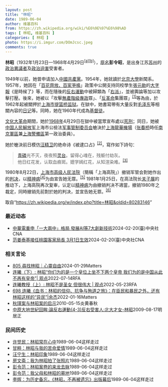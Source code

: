 ```yaml
---
layout: post
title: "林昭"
date: 1989-06-04
author: 维基百科
from: https://zh.wikipedia.org/wiki/%E6%9E%97%E6%98%AD
tags: [ 林昭, 维基百科 ]
categories: [ 林昭 ]
photo: https://i.imgur.com/DOmJcsc.jpeg
comments: true
---
```

<div class="mw-content-ltr mw-parser-output" lang="zh" dir="ltr">
<p><b>林昭</b>（1932年1月23日—1968年4月29日<sup id="cite_ref-1" class="reference"><a href="#cite_note-1">[a]</a></sup><sup id="cite_ref-2" class="reference"><a href="#cite_note-2">[b]</a></sup>），<a href="/wiki/%E6%9C%AC%E5%90%8D" title="本名">原名</a><b>彭令昭</b>，是出身江苏<a href="/wiki/%E8%8B%8F%E5%B7%9E%E5%B8%82" title="苏州市">苏州</a>的<a href="/wiki/%E6%8C%81%E4%B8%8D%E5%90%8C%E6%94%BF%E8%A7%81%E8%80%85" title="持不同政见者">政治異議者</a>及<a href="/wiki/%E6%94%BF%E6%B2%BB%E8%BF%AB%E5%AE%B3" title="政治迫害">政治迫害</a>受害者。
</p><p>1949年以前，她曾申请加入<a href="/wiki/%E4%B8%AD%E5%9B%BD%E5%85%B1%E4%BA%A7%E5%85%9A" title="中国共产党">中國共產黨</a>。1954年，她就讀於<a href="/wiki/%E5%8C%97%E4%BA%AC%E5%A4%A7%E5%AD%A6" title="北京大学">北京大學</a>新聞系。1957年，她因在「<a href="/wiki/%E7%99%BE%E8%8A%B1%E9%BD%90%E6%94%BE%E3%80%81%E7%99%BE%E5%AE%B6%E4%BA%89%E9%B8%A3" title="百花齐放、百家争鸣">百花齊放、百家爭鳴</a>」政策中公開支持同校學生<a href="/wiki/%E5%BC%A0%E5%85%83%E5%8B%8B_(%E6%9B%B2%E9%98%9C%E5%B8%88%E8%8C%83%E5%A4%A7%E5%AD%A6)" class="mw-redirect" title="张元勋 (曲阜师范大学)">張元勛</a>的<a href="/wiki/%E5%A4%A7%E5%AD%97%E5%A0%B1" class="mw-redirect" title="大字報">大字報</a>《是時候了》等，而在隨後的<a href="/wiki/%E5%8F%8D%E5%8F%B3%E9%81%8B%E5%8B%95" class="mw-redirect" title="反右運動">反右運動</a>中被歸類為「<a href="/wiki/%E5%8F%B3%E6%B4%BE" title="右派">右派</a>」，並被輿論等加以攻擊打壓。後來，她被以「攻擊<a href="/wiki/%E6%97%A0%E4%BA%A7%E9%98%B6%E7%BA%A7%E4%B8%93%E6%94%BF" title="无产阶级专政">無產階級專政</a>罪」、「<a href="/wiki/%E5%8F%8D%E9%9D%A9%E5%91%BD" title="反革命">反革命</a>集團罪」<sup id="cite_ref-3" class="reference"><a href="#cite_note-3">[1]</a></sup>等為由，於1962年起被關押於<a href="/wiki/%E4%B8%8A%E6%B5%B7%E5%B8%82%E6%8F%90%E7%AF%AE%E6%A1%A5%E7%9B%91%E7%8B%B1" title="上海市提篮桥监狱">上海市提篮桥监狱</a>。在獄中，她書寫帶有大量反對<a href="/wiki/%E6%AF%9B%E6%B3%BD%E4%B8%9C" title="毛泽东">毛泽东</a>等相關內容的<a href="/wiki/%E6%97%A5%E8%AE%B0" title="日记">日记</a>等。同時，她在1960年代成為<a href="/wiki/%E5%9F%BA%E7%9D%A3%E5%BE%92" title="基督徒">基督徒</a>。
</p><p><a href="/wiki/%E6%96%87%E5%8C%96%E5%A4%A7%E9%9D%A9%E5%91%BD" title="文化大革命">文化大革命</a>期間，她於<a href="/wiki/1968%E5%B9%B4%E4%B8%AD%E5%9B%BD%E5%A4%A7%E9%99%86" title="1968年中国大陆">1968年</a>4月29日在獄中被當眾宣布處以<a href="/wiki/%E6%AD%BB%E5%88%91" title="死刑">死刑</a>；同日，她被<a href="/wiki/%E4%B8%AD%E5%9B%BD%E4%BA%BA%E6%B0%91%E8%A7%A3%E6%94%BE%E5%86%9B" title="中国人民解放军">中国人民解放军</a>上海市公檢法<a href="/wiki/%E5%86%9B%E4%BA%8B%E7%AE%A1%E5%88%B6%E5%A7%94%E5%91%98%E4%BC%9A" title="军事管制委员会">军事管制委员会</a>槍決於<a href="/wiki/%E4%B8%8A%E6%B5%B7%E9%BE%99%E5%8D%8E%E6%9C%BA%E5%9C%BA" title="上海龙华机场">上海龍華機場</a>（<a href="/wiki/%E5%BC%A0%E6%98%A5%E6%A1%A5" title="张春桥">张春桥</a>時任<a href="/wiki/%E4%B8%AD%E5%9B%BD%E4%BA%BA%E6%B0%91%E8%A7%A3%E6%94%BE%E5%86%9B%E5%8D%97%E4%BA%AC%E5%86%9B%E5%8C%BA" title="中国人民解放军南京军区">南京軍區</a>兼<a href="/wiki/%E4%B8%AD%E5%9B%BD%E4%BA%BA%E6%B0%91%E8%A7%A3%E6%94%BE%E5%86%9B%E4%B8%8A%E6%B5%B7%E8%AD%A6%E5%A4%87%E5%8C%BA" title="中国人民解放军上海警备区">上海警備區</a>第一政治委員）。
</p><p>她於槍決前日模仿<a href="/wiki/%E6%B1%AA%E7%B2%BE%E5%8D%AB" title="汪精卫">汪精卫</a>的绝命诗《被逮口占》<sup id="cite_ref-4" class="reference"><a href="#cite_note-4">[2]</a></sup>，寫作如下詩句：
</p>
<blockquote>
<p><a href="/wiki/%E9%AC%BC%E7%81%AB" title="鬼火">青磷</a>光不灭，夜夜照<a href="/wiki/%E9%9D%88%E8%87%BA" title="靈臺">灵台</a>。留得心魂在，残躯付劫灰。<br>他日红花发，认取血痕斑。媲学嫣红花，从知渲染难。<sup id="cite_ref-5" class="reference"><a href="#cite_note-5">[3]</a></sup>
</p>
</blockquote>
<p>1980年8月22日，<a href="/wiki/%E4%B8%8A%E6%B5%B7%E5%B8%82%E9%AB%98%E7%BA%A7%E4%BA%BA%E6%B0%91%E6%B3%95%E9%99%A2" title="上海市高级人民法院">上海市高级人民法院</a>（簡稱「上海高院」）撤销军管会對她作出的<a href="/wiki/%E8%A3%81%E5%88%A4_(%E6%B3%95%E5%BE%8B)" title="裁判 (法律)">判决</a>，以<a href="/wiki/%E7%B2%BE%E7%A5%9E%E7%97%85" class="mw-redirect" title="精神病">精神病</a><sup id="cite_ref-6" class="reference"><a href="#cite_note-6">[4]</a></sup>为由宣告她无罪。<sup id="cite_ref-:2_7-0" class="reference"><a href="#cite_note-:2-7">[5]</a></sup> 1981年1月25日，在高法院长<a href="/wiki/%E5%85%B3%E5%AD%90%E5%B1%95" title="关子展">关子展</a>的推动下，上海高院再次复审，认定以<a href="/wiki/%E7%B2%BE%E7%A5%9E%E7%97%85" class="mw-redirect" title="精神病">精神病</a>为由撤销判决不適當，撤销1980年之裁定，同時撤销先前對於她的判决，並宣告她无罪。<sup id="cite_ref-江菲_8-0" class="reference"><a href="#cite_note-江菲-8">[6]</a></sup>
</p>
<meta property="mw:PageProp/toc">
</div><!--esi <esi:include src="/esitest-fa8a495983347898/content" /> --><noscript><img src="https://login.wikimedia.org/wiki/Special:CentralAutoLogin/start?type=1x1" alt="" width="1" height="1" style="border: none; position: absolute;"></noscript>
<div class="printfooter" data-nosnippet="">取自“<a dir="ltr" href="https://zh.wikipedia.org/w/index.php?title=林昭&amp;oldid=80283146">https://zh.wikipedia.org/w/index.php?title=林昭&amp;oldid=80283146</a>”</div><div id="recent-news"><h3>最近动态</h3><ul><li><a href="https://nodebe4.github.io/waimei/2024-02-20/%E4%B8%AD%E8%8F%AF%E9%9B%BB%E9%87%8D%E7%94%B3-%E4%B8%80%E5%A4%A7%E5%85%A9%E4%B8%AD-%E6%A0%BC%E5%B1%80-%E7%99%BC%E5%B1%95AI%E7%AD%897%E5%A4%A7%E5%89%B5%E6%96%B0%E6%8A%80%E8%A1%93" title="中華電重申「一大兩中」格局 發展AI等7大創新技術—— （中央社記者江明晏台北20日電）中華電信總經理林昭陽今天重申，電信新三國時代將是「一大兩中」格局，中華電持續擴大領先；此外，中華電將擴大科...">中華電重申「一大兩中」格局 發展AI等7大創新技術</a><time>2024-02-20</time><a class="tag">(臺)中央社CNA</a></li>
<li><a href="https://nodebe4.github.io/waimei/2024-02-20/%E8%8C%83%E5%A7%9C%E6%B3%B0%E5%9F%BA%E6%8E%A5%E4%BB%BB%E6%A1%83%E5%9C%92%E5%AE%A2%E5%AE%B6%E5%B1%80%E9%95%B7-3%E6%9C%881%E6%97%A5%E7%94%9F%E6%95%88" title="范姜泰基接任桃園客家局長 3月1日生效—— （中央社記者吳睿騏桃園20日電）桃園市政府今天表示，客家事務局局長林昭賢將轉任客家文化基金會副執行長，現任客家文化基金會董事范姜泰基將接任客家局長並兼...">范姜泰基接任桃園客家局長 3月1日生效</a><time>2024-02-20</time><a class="tag">(臺)中央社CNA</a></li>
</ul></div><div id="open-opinion"><h3>相关言论</h3><ul><li><a href="https://nodebe4.github.io/opinion/2024-01-29/805-%E5%B0%8B%E6%89%BE%E6%9E%97%E6%98%AD-%E5%BF%83%E9%9D%88%E8%87%AA%E7%94%B1/" title="野兽爱智慧">805 尋找林昭｜心靈自由</a><time>2024-01-29</time><a class="tag">Matters</a></li>
<li><a href="https://nodebe4.github.io/opinion/2022-07-14/%E8%BF%9E%E6%9B%A6-%E4%B8%8B-%E6%9E%97%E6%98%AD-%E4%BD%A0%E4%BB%AC%E4%B8%BA%E7%9A%84%E6%98%AF%E4%B8%80%E4%B8%AA%E7%9A%87%E4%BD%8D%E4%B8%8A%E5%9D%90%E4%B8%8D%E4%B8%8B%E4%B8%A4%E4%B8%AA%E7%9A%87%E5%B8%9D-%E6%88%91%E4%BB%AC%E4%B8%BA%E7%9A%84%E6%98%AF%E4%B8%AD%E5%9B%BD%E4%BB%8E%E6%AD%A4%E4%B8%8D%E5%86%8D%E6%9C%89%E7%9A%87%E5%B8%9D-%E8%A7%82%E7%82%B9/" title="自由亚洲电台">连曦（下）: 林昭“你们为的是一个皇位上坐不下两个皇帝 我们为的是中国从此不再有皇帝”| 观点</a><time>2022-07-14</time><a class="tag">RFA</a></li>
<li><a href="https://nodebe4.github.io/opinion/2022-05-23/%E8%BF%9E%E6%9B%A6%E6%95%99%E6%8E%88-%E4%B8%8A-%E6%9E%97%E6%98%AD%E4%B8%8D%E6%98%AF%E5%9C%A3%E5%A5%B3-%E4%BD%86%E5%BE%88%E4%BC%9F%E5%A4%A7-%E8%A7%82%E7%82%B9/" title="自由亚洲电台">连曦教授（上）:   林昭不是圣女 但很伟大 | 观点</a><time>2022-05-23</time><a class="tag">RFA</a></li>
<li><a href="https://nodebe4.github.io/opinion/2022-01-16/698-%E8%BF%9E%E6%9B%A6-%E8%A1%80%E4%B9%A6-%E6%9E%97%E6%98%AD%E7%9A%84%E4%BF%A1%E4%BB%B0-%E6%8A%97%E4%BA%89%E4%B8%8E%E6%AE%89%E9%81%93%E4%B9%8B%E6%97%85-%E5%9C%A8%E8%87%A3%E6%B0%91%E5%92%8C%E6%9A%B4%E6%B0%91%E4%B9%8B%E5%A4%96-%E8%BF%98%E6%9C%89%E6%9E%97%E6%98%AD%E8%BF%99%E6%A0%B7%E7%9A%84-%E5%BC%82%E6%B0%91-%E4%BD%99%E6%9D%B0/" title="野兽爱智慧">698 连曦《血书：林昭的信仰、抗争与殉道之旅》：在臣民和暴民之外，还有林昭这样的“异民”|余杰</a><time>2022-01-16</time><a class="tag">Matters</a></li>
<li><a href="https://nodebe4.github.io/opinion/2010-05-15/%E7%A7%8B%E7%91%BE%E6%A1%88%E4%B8%8E%E6%9E%97%E6%98%AD%E6%A1%88%E7%9A%84%E5%90%AF%E7%A4%BA/" title="刘凤梧">秋瑾案与林昭案的启示</a><time>2010-05-15</time><a class="tag">炎黄春秋</a></li>
<li><a href="https://nodebe4.github.io/opinion/2009-08-17/%E4%B8%AD%E5%8E%9F%E5%A4%A7%E5%9C%B0%E4%B8%96%E7%B4%80%E5%9B%9E%E7%9C%B8-%E8%AB%96%E5%8F%8D%E5%8F%B3%E9%81%8B%E5%8B%95(4-3)%E5%8F%8D%E5%8F%B3%E5%8F%97%E5%AE%B3%E4%BA%BA-%E5%8C%97%E5%A4%A7%E6%89%8D%E5%A5%B3-%E6%9E%97%E6%98%AD/" title="明居正">中原大地世紀回眸:論反右運動(4-3)反右受害人:北大才女-林昭</a><time>2009-08-17</time><a class="tag">明居正</a></li>
</ul></div><div id="mjls-record"><h3>民间历史</h3><ul><li><a href="https://nodebe4.github.io/mjlsh/1989-06-04/%E8%AE%B8%E8%A7%89%E6%B0%91-%E6%9E%97%E6%98%AD%E5%B8%B8%E5%9C%A8%E5%BF%83%E4%B8%AD/" title="许觉民">许觉民：林昭常在心中</a><time>1989-06-04</time><a class="tag">这样走过</a></li>
<li><a href="https://nodebe4.github.io/mjlsh/1989-06-04/%E7%94%98%E7%B2%B9-%E6%9E%97%E6%98%AD%E4%B8%8E%E6%88%91%E7%9A%84%E8%8B%A6%E5%91%BD%E7%88%B1%E6%83%85/" title="甘粹">甘粹：林昭与我的苦命爱情</a><time>1989-06-04</time><a class="tag">这样走过</a></li>
<li><a href="https://nodebe4.github.io/mjlsh/1989-06-04/%E6%B1%AA%E5%AE%81%E7%94%9F-%E6%9E%97%E6%98%AD%E5%8D%B0%E8%B1%A1/" title="汪宁生">汪宁生：林昭印象</a><time>1989-06-04</time><a class="tag">这样走过</a></li>
<li><a href="https://nodebe4.github.io/mjlsh/1989-06-04/%E6%88%BF%E6%96%87%E6%96%8B-%E6%88%91%E4%B8%BA%E6%9E%97%E6%98%AD%E6%8B%8D%E4%BA%86%E5%BC%A0%E7%85%A7%E7%89%87/" title="房文斋">房文斋：我为林昭拍了张照片</a><time>1989-06-04</time><a class="tag">这样走过</a></li>
<li><a href="https://nodebe4.github.io/mjlsh/1989-06-04/%E5%BD%AD%E4%BB%A4%E8%8C%83-%E6%9E%97%E6%98%AD%E6%A1%88%E5%8D%B7%E7%9A%84%E6%9D%A5%E9%BE%99%E5%8E%BB%E8%84%89/" title="彭令范">彭令范：林昭案卷的来龙去脉</a><time>1989-06-04</time><a class="tag">这样走过</a></li>
<li><a href="https://nodebe4.github.io/mjlsh/1989-06-04/%E5%BD%AD%E4%BB%A4%E8%8C%83-%E6%88%91%E7%88%B6%E6%AF%8D%E5%92%8C%E6%9E%97%E6%98%AD%E7%9A%84%E5%A2%93%E5%9C%B0/" title="彭令范">彭令范：我父母和林昭的墓地</a><time>1989-06-04</time><a class="tag">这样走过</a></li>
<li><a href="https://nodebe4.github.io/mjlsh/1989-06-04/%E6%9D%8E%E8%BE%89-%E4%B8%BA%E5%8E%86%E5%8F%B2%E5%A4%87%E5%BF%98-%E6%9E%97%E6%98%AD-%E4%B8%8D%E5%86%8D%E8%A2%AB%E9%81%97%E5%BF%98-%E5%87%BA%E7%89%88%E5%B9%95%E5%90%8E/" title="李辉">李辉：为历史备忘，《林昭，不再被遗忘》出版幕后</a><time>1989-06-04</time><a class="tag">这样走过</a></li>
</ul></div>